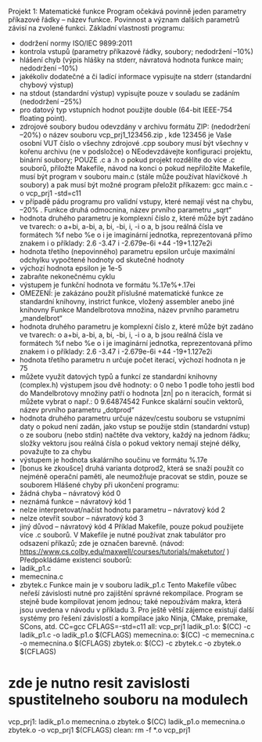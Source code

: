 Projekt 1: Matematické funkce
Program očekává povinně jeden parametry příkazové řádky – název funkce. Povinnost a význam
dalších parametrů závisí na zvolené funkci.
Základní vlastnosti programu:
* dodržení normy ISO/IEC 9899:2011
* kontrola vstupů (parametry příkazové řádky, soubory; nedodržení –10%)
* hlášení chyb (výpis hlášky na stderr, návratová hodnota funkce main; nedodržení –10%)
* jakékoliv dodatečné a či ladící informace vypisujte na stderr (standardní chybový výstup)
* na stdout (standardní výstup) vypisujte pouze v souladu se zadáním (nedodržení –25%)
* pro datový typ vstupních hodnot použijte double (64-bit IEEE-754 floating point).
* zdrojové soubory budou odevzdány v archivu formátu ZIP: (nedodržení –20%)
o název souboru vcp_prj1_123456.zip , kde 123456 je Vaše osobní VUT číslo
o všechny zdrojové .cpp soubory musí být všechny v kořenu archivu (ne v podsložce)
o NEodevzdávejte konfiguraci projektu, binární soubory; POUZE .c a .h
o pokud projekt rozdělíte do více .c souborů, přiložte Makefile, návod na konci
o pokud nepřiložíte Makefile, musí být program v souboru main.c (stále může
používat hlavičkové .h soubory) a pak musí být možné program přeložit příkazem:
gcc main.c -o vcp_prj1 -std=c11
* v případě pádu programu pro validní vstupy, které nemají vést na chybu, –20% .
Funkce druhá odmocnina, název prvního parametru „sqrt“
* hodnota druhého parametru je komplexní číslo z, které může být zadáno ve tvarech:
o a+bi, a-bi, a, bi, -bi, i, -i
o a, b jsou reálná čísla ve formátech %f nebo %e
o i je imaginární jednotka, reprezentovaná přímo znakem i
o příklady: 2.6 -3.47 i -2.679e-6i +44 -19+1.127e2i
* hodnota třetího (nepovinného) parametru epsilon určuje maximální odchylku vypočtené
hodnoty od skutečné hodnoty
* výchozí hodnota epsilon je 1e-5
* zabraňte nekonečnému cyklu
* výstupem je funkční hodnota ve formátu %.17e%+.17ei
* OMEZENÍ: je zakázáno použít příslušné matematické funkce ze standardní knihovny,
instrict funkce, vložený assembler anebo jiné knihovny
Funkce Mandelbrotova množina, název prvního parametru „mandelbrot“
* hodnota druhého parametru je komplexní číslo z, které může být zadáno ve tvarech:
o a+bi, a-bi, a, bi, -bi, i, -i
o a, b jsou reálná čísla ve formátech %f nebo %e
o i je imaginární jednotka, reprezentovaná přímo znakem i
o příklady: 2.6 -3.47 i -2.679e-6i +44 -19+1.127e2i
* hodnota třetího parametru n určuje počet iterací, výchozí hodnota n je 75
* můžete využít datových typů a funkcí ze standardní knihovny (complex.h)
   výstupem jsou dvě hodnoty:
o 0 nebo 1 podle toho jestli bod do Mandelbrotovy množiny patří
o hodnota |zn| po n iteracích, formát si můžete vybrat
o např.: 0 9.64874542
Funkce skalární součin vektorů, název prvního parametru „dotprod“
* hodnota druhého parametru určuje název/cestu souboru se vstupními daty
o pokud není zadán, jako vstup se použije stdin (standardní vstup)
o ze souboru (nebo stdin) načtěte dva vektory, každý na jednom řádku; složky vektoru
jsou reálná čísla
o pokud vektory nemají stejné délky, považujte to za chybu
* výstupem je hodnota skalárního součinu ve formátu %.17e
* [bonus ke zkoušce] druhá varianta dotprod2, která se snaží použít co nejméně operační
paměti, ale neumožňuje pracovat se stdin, pouze se souborem
Hlášené chyby při ukončení programu:
* žádná chyba – návratový kód 0
* neznámá funkce – návratový kód 1
* nelze interpretovat/načíst hodnotu parametru – návratový kód 2
* nelze otevřít soubor – návratový kód 3
* jiný důvod – návratový kód 4
Příklad Makefile, pouze pokud použijete více .c souborů. V Makefile je nutné používat znak
tabulátor pro odsazení příkazů; zde je označen barevně.
(návod: https://www.cs.colby.edu/maxwell/courses/tutorials/maketutor/ )
Předpokládáme existenci souborů:
* ladik_p1.c
* memecnina.c
* zbytek.c
Funkce main je v souboru ladik_p1.c
Tento Makefile vůbec neřeší závislosti nutné pro zajištění správné rekompilace. Program se stejně
bude kompilovat jenom jednou; také nepoužívám makra, která jsou uvedena v návodu v příkladu 3.
Pro ještě větší zájemce existují další systémy pro řešení závislostí a kompilace jako Ninja, CMake,
premake, SCons, atd.
CC=gcc
CFLAGS=-std=c11
all: vcp_prj1
ladik_p1.o:
$(CC) -c ladik_p1.c -o ladik_p1.o $(CFLAGS)
memecnina.o:
$(CC) -c memecnina.c -o memecnina.o $(CFLAGS)
zbytek.o:
$(CC) -c zbytek.c -o zbytek.o $(CFLAGS)
# zde je nutno resit zavislosti spustitelneho souboru na modulech
vcp_prj1: ladik_p1.o memecnina.o zbytek.o
$(CC) ladik_p1.o memecnina.o zbytek.o -o vcp_prj1 $(CFLAGS)
clean:
rm -f *.o vcp_prj1
